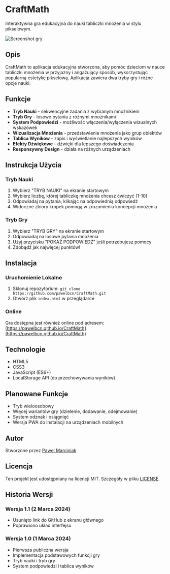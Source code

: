 # CraftMath

Interaktywna gra edukacyjna do nauki tabliczki mnożenia w stylu pikselowym.

![Screenshot gry](screenshot.png)

## Opis

CraftMath to aplikacja edukacyjna stworzona, aby pomóc dzieciom w nauce tabliczki mnożenia w przyjazny i angażujący sposób, wykorzystując popularną estetykę pikselową. Aplikacja zawiera dwa tryby gry i różne opcje nauki.

## Funkcje

- **Tryb Nauki** - sekwencyjne zadania z wybranym mnożnikiem
- **Tryb Gry** - losowe pytania z różnymi mnożnikami
- **System Podpowiedzi** - możliwość włączenia/wyłączenia wizualnych wskazówek
- **Wizualizacja Mnożenia** - przedstawienie mnożenia jako grup obiektów
- **Tablica Wyników** - zapis i wyświetlanie najlepszych wyników
- **Efekty Dźwiękowe** - dźwięki dla lepszego doświadczenia
- **Responsywny Design** - działa na różnych urządzeniach

## Instrukcja Użycia

### Tryb Nauki
1. Wybierz "TRYB NAUKI" na ekranie startowym
2. Wybierz liczbę, której tabliczkę mnożenia chcesz ćwiczyć (1-10)
3. Odpowiadaj na pytania, klikając na odpowiednią odpowiedź
4. Widoczne zbiory kropek pomogą w zrozumieniu koncepcji mnożenia

### Tryb Gry
1. Wybierz "TRYB GRY" na ekranie startowym
2. Odpowiadaj na losowe pytania mnożenia
3. Użyj przycisku "POKAŻ PODPOWIEDŹ" jeśli potrzebujesz pomocy
4. Zdobądź jak najwięcej punktów!

## Instalacja

### Uruchomienie Lokalne
1. Sklonuj repozytorium: `git clone https://github.com/pawelbcn/CraftMath.git`
2. Otwórz plik `index.html` w przeglądarce

### Online
Gra dostępna jest również online pod adresem: [https://pawelbcn.github.io/CraftMath](https://pawelbcn.github.io/CraftMath)

## Technologie

- HTML5
- CSS3
- JavaScript (ES6+)
- LocalStorage API (do przechowywania wyników)

## Planowane Funkcje

- Tryb wieloosobowy
- Więcej wariantów gry (dzielenie, dodawanie, odejmowanie)
- System odznak i osiągnięć
- Wersja PWA do instalacji na urządzeniach mobilnych

## Autor

Stworzone przez [Pawel Marciniak](https://github.com/pawelbcn)

## Licencja

Ten projekt jest udostępniany na licencji MIT. Szczegóły w pliku [LICENSE](LICENSE).

## Historia Wersji

### Wersja 1.1 (2 Marca 2024)
- Usunięto link do GitHub z ekranu głównego
- Poprawiono układ interfejsu

### Wersja 1.0 (1 Marca 2024)
- Pierwsza publiczna wersja
- Implementacja podstawowych funkcji gry
- Tryb nauki i tryb gry
- System podpowiedzi i tablica wyników
